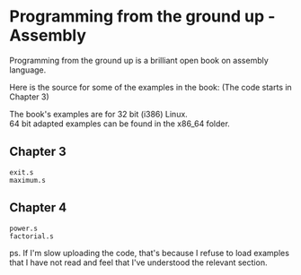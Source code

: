 Programming from the ground up - Assembly
============================================

Programming from the ground up is a brilliant open book on assembly
language.

Here is the source for some of the examples in the book:
(The code starts in Chapter 3)

The book's examples are for 32 bit (i386) Linux.  
64 bit adapted examples can be found in the x86_64 folder.

Chapter 3
---------
	exit.s
	maximum.s

Chapter 4
---------
	power.s
	factorial.s


ps. If I'm slow uploading the code, that's because I refuse to load
examples that I have not read and feel that I've understood the 
relevant section.
